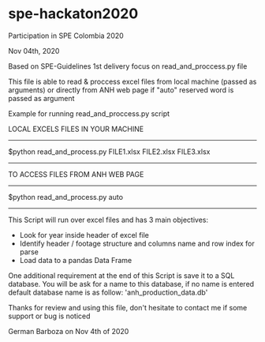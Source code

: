 # spe-hackaton2020
Participation in SPE Colombia 2020 

Nov 04th, 2020

Based on SPE-Guidelines 1st delivery focus on read_and_proccess.py file 

This file is able to read & proccess excel files from local machine (passed as arguments) or directly from ANH web page if "auto" reserved word is passed as argument

Example for running read_and_proccess.py script 

LOCAL EXCELS FILES IN YOUR MACHINE 
_____________________________________________________________

$python read_and_process.py FILE1.xlsx FILE2.xlsx FILE3.xlsx

_____________________________________________________________


TO ACCESS FILES FROM ANH WEB PAGE 
______________________________________________________________
$python read_and_process.py auto 
______________________________________________________________

This Script will run over excel files and has 3 main objectives:
- Look for year inside header of excel file 
- Identify header / footage structure and columns name and row index for parse 
- Load data to a pandas Data Frame 

One additional requirement at the end of this Script is save it to a SQL database. You will be ask for a name to this database, if no name is entered default database name is as follow: 'anh_production_data.db' 


Thanks for review and using this file, don't hesitate to contact me if some support or bug is noticed 


German Barboza on Nov 4th of 2020 


